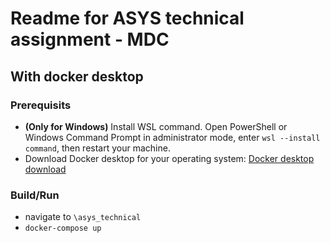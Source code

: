 # Readme for ASYS technical assignment - MDC

## With docker desktop

### Prerequisits

- **(Only for Windows)** Install WSL command. Open PowerShell or Windows Command Prompt in administrator mode, enter `wsl --install command`, then restart your machine.
- Download Docker desktop for your operating system:
  [Docker desktop download](https://www.docker.com/products/docker-desktop/)

### Build/Run

- navigate to `\asys_technical`
- `docker-compose up`
